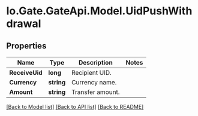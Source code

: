 
# Io.Gate.GateApi.Model.UidPushWithdrawal

## Properties

Name | Type | Description | Notes
------------ | ------------- | ------------- | -------------
**ReceiveUid** | **long** | Recipient UID. | 
**Currency** | **string** | Currency name. | 
**Amount** | **string** | Transfer amount. | 

[[Back to Model list]](../README.md#documentation-for-models)
[[Back to API list]](../README.md#documentation-for-api-endpoints)
[[Back to README]](../README.md)

